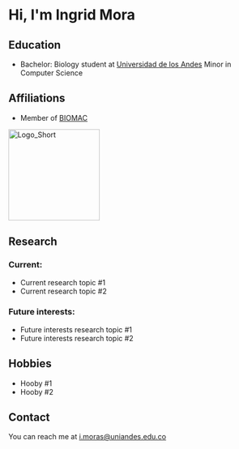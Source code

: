 # Hi, I'm Ingrid Mora 

<!-- A short sentence that can  describe who you are -->

<!-- All of your education background -->
## Education

- Bachelor: Biology student at [Universidad de los Andes](https://uniandes.edu.co/)
Minor in Computer Science 

<!-- While BIOMAC is our common group, the collaboration between groups and affiliations are encourage -->
## Affiliations

- Member of [BIOMAC](https://github.com/biomac-lab)


<img width="180" alt="Logo_Short" src="https://user-images.githubusercontent.com/73041689/218108873-dd5daaaa-2874-43d3-a089-8403dda3e18f.png">


<!-- Showing what you work on, lets other collaborate with you -->
## Research



### Current:

- Current research topic #1
- Current research topic #2

<!-- Topics that you haven't research yet but are intriguing to you -->
### Future interests:

- Future interests research topic #1
- Future interests research topic #2


<!-- Because we are humans before researchers -->
## Hobbies

- Hooby #1
- Hooby #2


## Contact

You can reach me at <i.moras@uniandes.edu.co>

